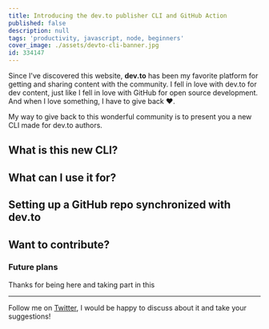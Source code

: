 ```yaml
---
title: Introducing the dev.to publisher CLI and GitHub Action
published: false
description: null
tags: 'productivity, javascript, node, beginners'
cover_image: ./assets/devto-cli-banner.jpg
id: 334147
---
```


Since I've discovered this website, **dev.to** has been my favorite platform for getting and sharing content with the community. I fell in love with dev.to for dev content, just like I fell in love with GitHub for open source development. And when I love something, I have to give back ♥️.

My way to give back to this wonderful community is to present you a new CLI made for dev.to authors.

## What is this new CLI?

## What can I use it for?

## Setting up a GitHub repo synchronized with dev.to


## Want to contribute?


### Future plans



Thanks for being here and taking part in this

---

Follow me on [Twitter](http://twitter.com/sinedied), I would be happy to discuss about it and take your suggestions!
